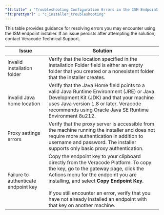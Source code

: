 ```yaml
---
"ft:title" : "Troubleshooting Configuration Errors in the ISM Endpoint Installer"
"ft:prettyUrl" : "c_installer_troubleshooting"
---
```


This table provides guidance for resolving errors you may encounter using the ISM endpoint installer. If an issue persists after attempting the solution, contact Veracode Technical Support.

| Issue                                | Solution                                                                                                                                                                                                                                                                                                                                              |
|--------------------------------------|-------------------------------------------------------------------------------------------------------------------------------------------------------------------------------------------------------------------------------------------------------------------------------------------------------------------------------------------------------|
| Invalid installation folder          | Verify that the location specified in the Installation Folder field is either an empty folder that you created or a nonexistent folder that the installer creates.                                                                                                                                                                                    |
| Invalid Java home location           | Verify that the Java Home field points to a valid Java Runtime Environment \(JRE\) or Java Development Kit \(JDK\) and that your machine uses Java version 1.8 or later. Veracode recommends using Oracle Java SE Runtime Environment 8u212.                                                                                                          |
| Proxy settings errors                | Verify that the proxy server is accessible from the machine running the installer and does not require more authentication in addition to username and password. The installer supports only basic proxy authentication.                                                                                                                              |
| Failure to authenticate endpoint key | Copy the endpoint key to your clipboard directly from the Veracode Platform. To copy the key, go to the gateway page, click the Actions menu for the endpoint you are installing, and select **Copy Endpoint Key**. <br><br>If you still encounter an error, verify that you have not already installed an endpoint with that key on another machine. |

